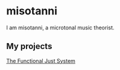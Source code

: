 # misotanni

I am misotanni, a microtonal music theorist.

## My projects

[The Functional Just System](https://misotanni.github.io/fjs/en/index.html)